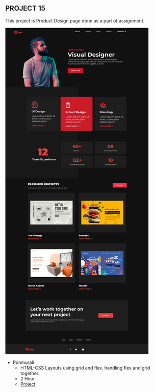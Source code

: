## PROJECT 15

This project is Product Design page done as a part of assignment.

![Project 01 Image](./15.png)

- Ponmurali
    - HTML-CSS  Layouts using grid and flex. handling flex and grid together.
    - 2 Hour
    - [Project](https://lively-mochi-fcf0af.netlify.app/)

